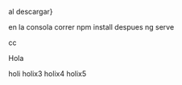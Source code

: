 al descargar}

en la consola correr   npm install 
despues ng serve


cc

Hola

holi
holix3
holix4
holix5

